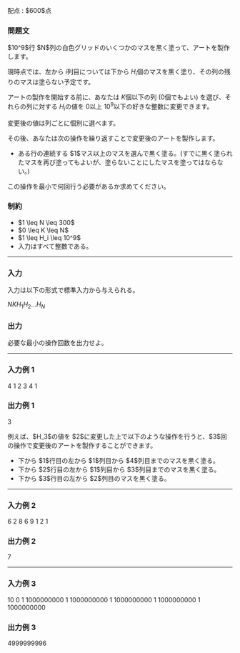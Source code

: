 
<div>

<span>

<span>

<p>
配点 : $600$点
</p>

<div>

<section>

### **問題文**

<p>
$10^9$行 $N$列の白色グリッドのいくつかのマスを黒く塗って、アートを製作します。

現時点では、左から $i$列目については下から $H_i$個のマスを黒く塗り、その列の残りのマスは塗らない予定です。

アートの製作を開始する前に、あなたは $K$個以下の列 ($0$個でもよい) を選び、それらの列に対する $H_i$の値を $0$以上 $10^9$以下の好きな整数に変更できます。

変更後の値は列ごとに個別に選べます。


</p>

<p>
その後、あなたは次の操作を繰り返すことで変更後のアートを製作します。


</p>

<ul>

<li>
ある行の連続する $1$マス以上のマスを選んで黒く塗る。(すでに黒く塗られたマスを再び塗ってもよいが、塗らないことにしたマスを塗ってはならない。)
</li>

</ul>

<p>
この操作を最小で何回行う必要があるか求めてください。


</p>

</section>

</div>

<div>

<section>

### **制約**

<ul>

<li>
$1 \leq N \leq 300$
</li>

<li>
$0 \leq K \leq N$
</li>

<li>
$1 \leq H_i \leq 10^9$
</li>

<li>
入力はすべて整数である。
</li>

</ul>

</section>

</div>

---

<div>

<div>

<section>

### **入力**

<p>
入力は以下の形式で標準入力から与えられる。
</p>

<div>

$N$$K$$H_1$$H_2$$...$$H_N$
</div>

</section>

</div>

<div>

<section>

### **出力**

<p>
必要な最小の操作回数を出力せよ。
</p>

</section>

</div>

</div>

---

<div>

<section>

### **入力例 1**

<div>

4 1
2 3 4 1

</div>

</section>

</div>

<div>

<section>

### **出力例 1**

<div>

3

</div>

<p>
例えば、$H_3$の値を $2$に変更した上で以下のような操作を行うと、$3$回の操作で変更後のアートを製作することができます。


</p>

<ul>

<li>
下から $1$行目の左から $1$列目から $4$列目までのマスを黒く塗る。
</li>

<li>
下から $2$行目の左から $1$列目から $3$列目までのマスを黒く塗る。
</li>

<li>
下から $3$行目の左から $2$列目のマスを黒く塗る。
</li>

</ul>

</section>

</div>

---

<div>

<section>

### **入力例 2**

<div>

6 2
8 6 9 1 2 1

</div>

</section>

</div>

<div>

<section>

### **出力例 2**

<div>

7

</div>

</section>

</div>

---

<div>

<section>

### **入力例 3**

<div>

10 0
1 1000000000 1 1000000000 1 1000000000 1 1000000000 1 1000000000

</div>

</section>

</div>

<div>

<section>

### **出力例 3**

<div>

4999999996

</div>

</section>

</div>

</span>

</span>

</div>
